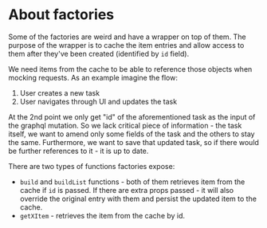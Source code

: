 # About factories

Some of the factories are weird and have a wrapper on top of them. The purpose of the wrapper is to cache the item entries and allow access to them after they've been created (identified by `id` field).

We need items from the cache to be able to reference those objects when mocking requests. As an example imagine the flow:

1. User creates a new task
2. User navigates through UI and updates the task

At the 2nd point we only get "id" of the aforementioned task as the input of the graphql mutation. So we lack critical piece of information - the task itself, we want to amend only some fields of the task and the others to stay the same. Furthermore, we want to save that updated task, so if there would be further references to it - it is up to date.

There are two types of functions factories expose:

- `build` and `buildList` functions - both of them retrieves item from the cache if `id` is passed. If there are extra props passed - it will also override the original entry with them and persist the updated item to the cache.
- `getXItem` - retrieves the item from the cache by id.
